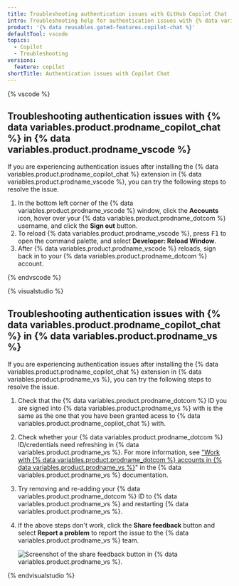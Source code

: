 ```yaml
---
title: Troubleshooting authentication issues with GitHub Copilot Chat
intro: Troubleshooting help for authentication issues with {% data variables.product.prodname_copilot_chat %}.
product: '{% data reusables.gated-features.copilot-chat %}'
defaultTool: vscode
topics:
  - Copilot
  - Troubleshooting
versions:
  feature: copilot
shortTitle: Authentication issues with Copilot Chat
---
```


{% vscode %}

## Troubleshooting authentication issues with {% data variables.product.prodname_copilot_chat %} in {% data variables.product.prodname_vscode %}

If you are experiencing authentication issues after installing the {% data variables.product.prodname_copilot_chat %} extension in {% data variables.product.prodname_vscode %}, you can try the following steps to resolve the issue.

1. In the bottom left corner of the {% data variables.product.prodname_vscode %} window, click the **Accounts** icon, hover over your {% data variables.product.prodname_dotcom %} username, and click the **Sign out** button.
1. To reload {% data variables.product.prodname_vscode %}, press <kbd>F1</kbd> to open the command palette, and select **Developer: Reload Window**.
1. After {% data variables.product.prodname_vscode %} reloads, sign back in to your {% data variables.product.prodname_dotcom %} account.

{% endvscode %}

{% visualstudio %}

## Troubleshooting authentication issues with {% data variables.product.prodname_copilot_chat %} in {% data variables.product.prodname_vs %}

If you are experiencing authentication issues after installing the {% data variables.product.prodname_copilot_chat %} extension in {% data variables.product.prodname_vs %}, you can try the following steps to resolve the issue.

1. Check that the {% data variables.product.prodname_dotcom %} ID you are signed into {% data variables.product.prodname_vs %} with is the same as the one that you have been granted acess to {% data variables.product.prodname_copilot_chat %} with.
1. Check whether your {% data variables.product.prodname_dotcom %} ID/credentials need refreshing in {% data variables.product.prodname_vs %}. For more information, see ["Work with {% data variables.product.prodname_dotcom %} accounts in {% data variables.product.prodname_vs %}](https://learn.microsoft.com/en-us/visualstudio/ide/work-with-github-accounts?view=vs-2022)" in the {% data variables.product.prodname_vs %} documentation.
1. Try removing and re-adding your {% data variables.product.prodname_dotcom %} ID to {% data variables.product.prodname_vs %} and restarting {% data variables.product.prodname_vs %}.
1. If the above steps don't work, click the **Share feedback** button and select **Report a problem** to report the issue to the {% data variables.product.prodname_vs %} team.

    ![Screenshot of the share feedback button in {% data variables.product.prodname_vs %}.](/assets/images/help/copilot/vs-share-feedback-button.png)

{% endvisualstudio %}